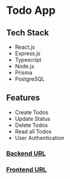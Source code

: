 # Todo App

## Tech Stack
- React.js
- Express.js
- Typescript
- Node.js
- Prisma
- PostgreSQL

## Features
- Create Todos
- Update Status
- Delete Todos
- Read all Todos
- User Authentication


### [Backend URL](https://todo-app-msy0.onrender.com/)

### [Frontend URL](https://heartfelt-gumption-cce232.netlify.app/)